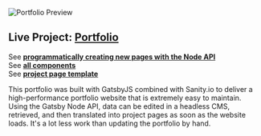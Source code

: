 ![Portfolio Preview](https://cdn.sanity.io/images/nof1t6y8/projects/97c42c7d7ba82bbe43c5d713b2f28da8d8844d67-2539x1415.png)

## Live Project: [Portfolio](https://cdungca.com/)

See [**programmatically creating new pages with the Node API**](https://github.com/CarlsJr4/Portfolio-2.0/blob/master/gatsby-node.js) \
See [**all components**](https://github.com/CarlsJr4/Portfolio-2.0/tree/master/src/components) \
See [**project page template**](https://github.com/CarlsJr4/Portfolio-2.0/blob/master/src/templates/project.js)

This portfolio was built with GatsbyJS combined with Sanity.io to deliver a high-performance portfolio website that is extremely easy to maintain. Using the Gatsby Node API, data can be edited in a headless CMS, retrieved, and then translated into project pages as soon as the website loads. It's a lot less work than updating the portfolio by hand. 





